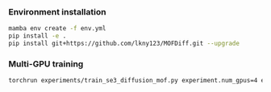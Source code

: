 ### Environment installation

```bash
mamba env create -f env.yml
pip install -e .
pip install git+https://github.com/lkny123/MOFDiff.git --upgrade
```

### Multi-GPU training

```bash
torchrun experiments/train_se3_diffusion_mof.py experiment.num_gpus=4 experiment.use_wandb=true
```